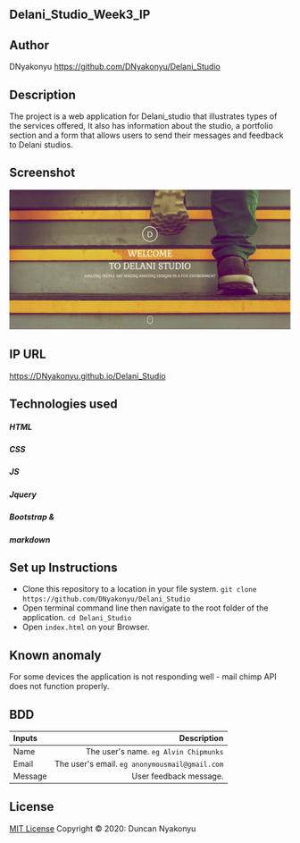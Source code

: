 ## Delani_Studio_Week3_IP

## Author

DNyakonyu https://github.com/DNyakonyu/Delani_Studio

## Description

The project is a web application for Delani_studio that illustrates types of the services offered, It also has information about the studio, a portfolio section and a form that allows users to send their messages and feedback to Delani studios.


## Screenshot

![](https://github.com/DNyakonyu/Delani_Studio/blob/master/images/screenshot.jpg)

## IP URL

https://DNyakonyu.github.io/Delani_Studio

## Technologies used

##### HTML
##### CSS
##### JS
##### Jquery
##### Bootstrap &
##### markdown





## Set up Instructions


- Clone this repository to a location in your file system. `git clone https://github.com/DNyakonyu/Delani_Studio`
- Open terminal command line then navigate to the root folder of the application. `cd Delani_Studio`
- Open `index.html` on your Browser.


## Known anomaly

 For some devices the application is not responding well - mail chimp API does not function properly.

## BDD
| Inputs |  Description |
| :---         |          ---: |
| Name   | The user's name. `eg Alvin Chipmunks`|
| Email     | The user's email. ``eg anonymousmail@gmail.com``   |
| Message    | User feedback message.   |

## License
[MIT License](https://choosealicense.com/licenses/mit/) Copyright © 2020: Duncan Nyakonyu
